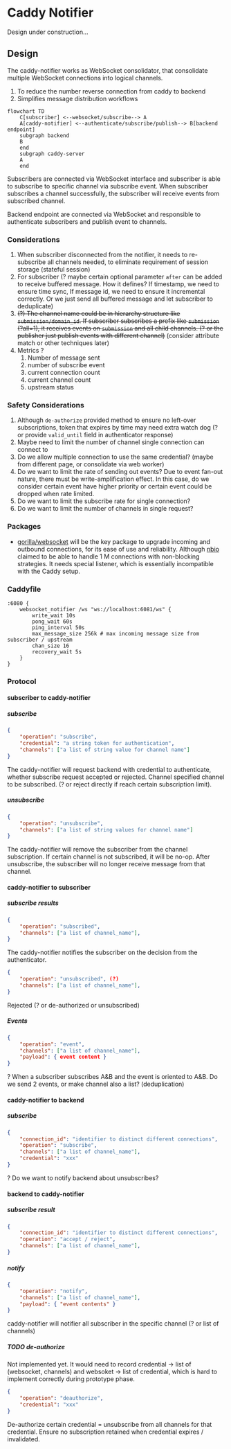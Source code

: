 # Caddy Notifier

Design under construction...

## Design

The caddy-notifier works as WebSocket consolidator, that consolidate multiple WebSocket connections into logical channels.

1. To reduce the number reverse connection from caddy to backend
2. Simplifies message distribution workflows

```mermaid
flowchart TD
    C[subscriber] <--websocket/subscribe--> A
    A[caddy-notifier] <--authenticate/subscribe/publish--> B[backend endpoint]
    subgraph backend
    B
    end
    subgraph caddy-server
    A 
    end
```

Subscribers are connected via WebSocket interface and subscriber is able to subscribe to specific channel via subscribe event. When subscriber subscribes a channel successfully, the subscriber will receive events from subscribed channel.

Backend endpoint are connected via WebSocket and responsible to authenticate subscribers and publish event to channels.

### Considerations

1. When subscriber disconnected from the notifier, it needs to re-subscribe all channels needed, to eliminate requirement of session storage (stateful session)
2. For subscriber (? maybe certain optional parameter `after` can be added to receive buffered message. How it defines? If timestamp, we need to ensure time sync, If message id, we need to ensure it incremental correctly. Or we just send all buffered message and let subscriber to deduplicate)
3. ~~(?) The channel name could be in hierarchy structure like `submission/domain_id`. If subscriber subscribes a prefix like `submission` (?all=1), it receives events on `submission` and all child channels. (? or the publisher just publish events with different channel)~~ (consider attribute match or other techniques later)
4. Metrics ?
   1. Number of message sent
   2. number of subscribe event
   3. current connection count
   4. current channel count
   5. upstream status

### Safety Considerations

1. Although `de-authorize` provided method to ensure no left-over subscriptions, token that expires by time may need extra watch dog (? or provide `valid_until` field in authenticator response)
2. Maybe need to limit the number of channel single connection can connect to
3. Do we allow multiple connection to use the same credential? (maybe from different page, or consolidate via web worker)
4. Do we want to limit the rate of sending out events? Due to event fan-out nature, there must be write-amplification effect. In this case, do we consider certain event have higher priority or certain event could be dropped when rate limited.
5. Do we want to limit the subscribe rate for single connection?
6. Do we want to limit the number of channels in single request?

### Packages

- [gorilla/websocket](https://github.com/gorilla/websocket) will be the key package to upgrade incoming and outbound connections, for its ease of use and reliability. Although [nbio](https://github.com/lesismal/nbio) claimed to be able to handle 1 M connections with non-blocking strategies. It needs special listener, which is essentially incompatible with the Caddy setup.

### Caddyfile

```caddyfile
:6080 {
    websocket_notifier /ws "ws://localhost:6081/ws" {
        write_wait 10s
        pong_wait 60s
        ping_interval 50s
        max_message_size 256k # max incoming message size from subscriber / upstream
        chan_size 16
        recovery_wait 5s
    }
}
```

### Protocol

#### subscriber to caddy-notifier

##### subscribe

```json
{
    "operation": "subscribe",
    "credential": "a string token for authentication",
    "channels": ["a list of string value for channel name"]
}
```

The caddy-notifier will request backend with credential to authenticate, whether subscribe request accepted or rejected. Channel specified channel to be subscribed. (? or reject directly if reach certain subscription limit).

##### unsubscribe

```json
{
    "operation": "unsubscribe",
    "channels": ["a list of string values for channel name"]
}
```

The caddy-notifier will remove the subscriber from the channel subscription. If certain channel is not subscribed, it will be no-op. After unsubscribe, the subscriber will no longer receive message from that channel.

#### caddy-notifier to subscriber

##### subscribe results

```json
{
    "operation": "subscribed",
    "channels": ["a list of channel_name"],
}
```

The caddy-notifier notifies the subscriber on the decision from the authenticator.

```json
{
    "operation": "unsubscribed", (?)
    "channels": ["a list of channel_name"],
}
```

Rejected (? or de-authorized or unsubscribed)

##### Events

```json
{
    "operation": "event",
    "channels": ["a list of channel_name"],
    "payload": { event content }
}
```

? When a subscriber subscribes A&B and the event is oriented to A&B. Do we send 2 events, or make channel also a list? (deduplication)

#### caddy-notifier to backend

##### subscribe

```json
{
    "connection_id": "identifier to distinct different connections",
    "operation": "subscribe",
    "channels": ["a list of channel_name"],
    "credential": "xxx"
}
```

? Do we want to notify backend about unsubscribes?

#### backend to caddy-notifier

##### subscribe result

```json
{
    "connection_id": "identifier to distinct different connections",
    "operation": "accept / reject",
    "channels": ["a list of channel_name"],
}
```

##### notify

```json
{
    "operation": "notify",
    "channels": ["a list of channel_name"],
    "payload": { "event contents" }
}
```

caddy-notifier will notifier all subscriber in the specific channel (? or list of channels)

##### TODO de-authorize

Not implemented yet. It would need to record credential -> list of (websocket, channels) and websoket -> list of credential, which is hard to implement correctly during prototype phase.

```json
{
    "operation": "deauthorize",
    "credential": "xxx"
}
```

De-authorize certain credential = unsubscribe from all channels for that credential. Ensure no subscription retained when credential expires / invalidated.
